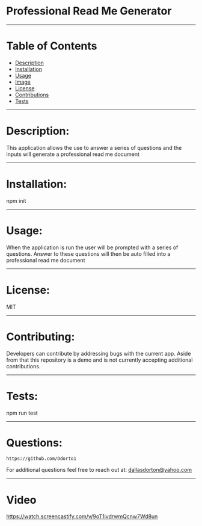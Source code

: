     
#   Professional Read Me Generator
---
# Table of Contents
* [Description](#description)
* [Installation](#installation)
* [Usage](#usage)
* [Image](#image)
* [License](#license)
* [Contributions](#contributions)
* [Tests](#tests)

---

# Description: 
  This application allows the use to answer a series of questions and the inputs will generate a professional read me document

---

# Installation: 
  npm init

---  

# Usage: 
  When the application is run the user will be prompted with a series of questions.  Answer to these questions will then be auto filled into a professional read me document

--- 

# License: 
  MIT

---

# Contributing: 
  Developers can contribute by addressing bugs with the current app.  Aside from that this repository is a demo and is not currently accepting additional contributions. 

---

# Tests: 
  npm run test

---

# Questions:
    https://github.com/Ddorto1

For additional questions feel free to reach out at: 
    dallasdorton@yahoo.com

---
# Video
https://watch.screencastify.com/v/9oT1ivdrwmQcnw7Wd8un
